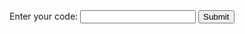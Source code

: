 <html>
<head>
    <title>Enter Code</title>
</head>
<body>
<script type="text/javascript">
    function checkPswd() {
        var codeOne = "JSA9ND";
        var password = document.getElementById("pswd").value;
        var codeTwo = "ITSV9Q";
        var password = document.getElementById("pswd").value;
        if (password == codeOne) {
             window.location="JSA9ND";
        }
        elif (password == codeTwo) {
             window.location="ITSV9Q";
        }
        else{
            alert("Passwords do not match.");
        }
    }
</script>
<form>
    <label for="pswd">Enter your code: </label>
    <input type="password" id="pswd">
    <input type="button" value="Submit" onclick="checkPswd();" />
</form>
</body>
</html>
